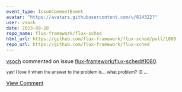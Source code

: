 ```yaml
---
event_type: IssueCommentEvent
avatar: "https://avatars.githubusercontent.com/u/814322?"
user: vsoch
date: 2023-09-28
repo_name: flux-framework/flux-sched
html_url: https://github.com/flux-framework/flux-sched/pull/1080
repo_url: https://github.com/flux-framework/flux-sched
---
```


<a href='https://github.com/vsoch' target='_blank'>vsoch</a> commented on issue <a href='https://github.com/flux-framework/flux-sched/pull/1080' target='_blank'>flux-framework/flux-sched#1080</a>.

<small>yay! I love it when the answer to the problem is... what problem? :D ...</small>

<a href='https://github.com/flux-framework/flux-sched/pull/1080' target='_blank'>View Comment</a>